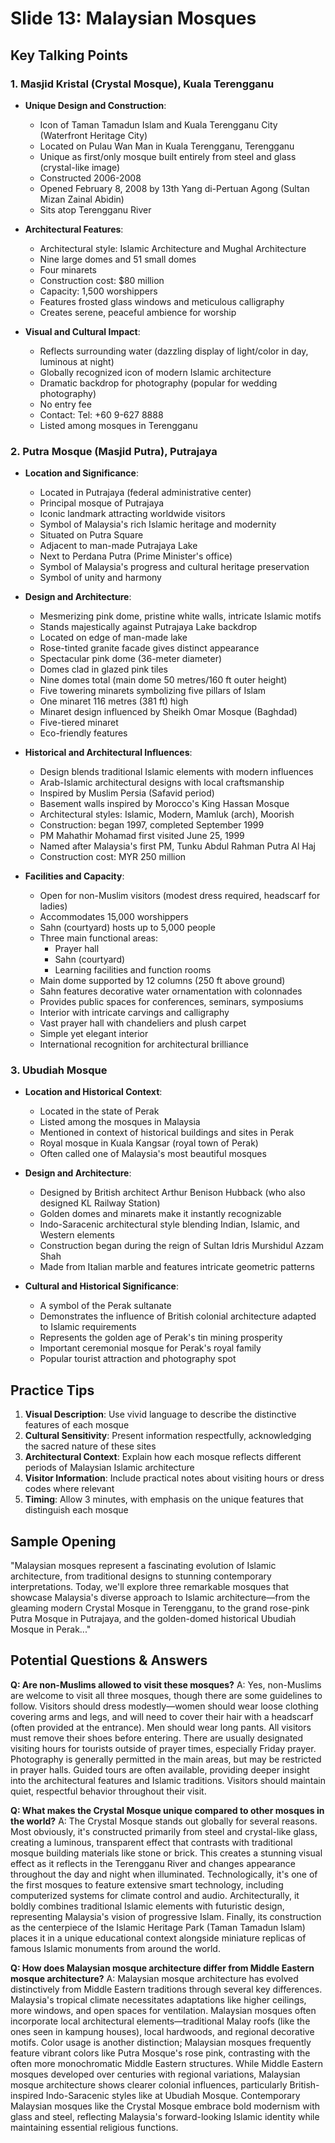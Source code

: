# Slide 13: Malaysian Mosques

## Key Talking Points

### 1. Masjid Kristal (Crystal Mosque), Kuala Terengganu
- **Unique Design and Construction**:
  - Icon of Taman Tamadun Islam and Kuala Terengganu City (Waterfront Heritage City)
  - Located on Pulau Wan Man in Kuala Terengganu, Terengganu
  - Unique as first/only mosque built entirely from steel and glass (crystal-like image)
  - Constructed 2006-2008
  - Opened February 8, 2008 by 13th Yang di-Pertuan Agong (Sultan Mizan Zainal Abidin)
  - Sits atop Terengganu River

- **Architectural Features**:
  - Architectural style: Islamic Architecture and Mughal Architecture
  - Nine large domes and 51 small domes
  - Four minarets
  - Construction cost: $80 million
  - Capacity: 1,500 worshippers
  - Features frosted glass windows and meticulous calligraphy
  - Creates serene, peaceful ambience for worship

- **Visual and Cultural Impact**:
  - Reflects surrounding water (dazzling display of light/color in day, luminous at night)
  - Globally recognized icon of modern Islamic architecture
  - Dramatic backdrop for photography (popular for wedding photography)
  - No entry fee
  - Contact: Tel: +60 9-627 8888
  - Listed among mosques in Terengganu

### 2. Putra Mosque (Masjid Putra), Putrajaya
- **Location and Significance**:
  - Located in Putrajaya (federal administrative center)
  - Principal mosque of Putrajaya
  - Iconic landmark attracting worldwide visitors
  - Symbol of Malaysia's rich Islamic heritage and modernity
  - Situated on Putra Square
  - Adjacent to man-made Putrajaya Lake
  - Next to Perdana Putra (Prime Minister's office)
  - Symbol of Malaysia's progress and cultural heritage preservation
  - Symbol of unity and harmony

- **Design and Architecture**:
  - Mesmerizing pink dome, pristine white walls, intricate Islamic motifs
  - Stands majestically against Putrajaya Lake backdrop
  - Located on edge of man-made lake
  - Rose-tinted granite facade gives distinct appearance
  - Spectacular pink dome (36-meter diameter)
  - Domes clad in glazed pink tiles
  - Nine domes total (main dome 50 metres/160 ft outer height)
  - Five towering minarets symbolizing five pillars of Islam
  - One minaret 116 metres (381 ft) high
  - Minaret design influenced by Sheikh Omar Mosque (Baghdad)
  - Five-tiered minaret
  - Eco-friendly features

- **Historical and Architectural Influences**:
  - Design blends traditional Islamic elements with modern influences
  - Arab-Islamic architectural designs with local craftsmanship
  - Inspired by Muslim Persia (Safavid period)
  - Basement walls inspired by Morocco's King Hassan Mosque
  - Architectural styles: Islamic, Modern, Mamluk (arch), Moorish
  - Construction: began 1997, completed September 1999
  - PM Mahathir Mohamad first visited June 25, 1999
  - Named after Malaysia's first PM, Tunku Abdul Rahman Putra Al Haj
  - Construction cost: MYR 250 million

- **Facilities and Capacity**:
  - Open for non-Muslim visitors (modest dress required, headscarf for ladies)
  - Accommodates 15,000 worshippers
  - Sahn (courtyard) hosts up to 5,000 people
  - Three main functional areas:
    - Prayer hall
    - Sahn (courtyard)
    - Learning facilities and function rooms
  - Main dome supported by 12 columns (250 ft above ground)
  - Sahn features decorative water ornamentation with colonnades
  - Provides public spaces for conferences, seminars, symposiums
  - Interior with intricate carvings and calligraphy
  - Vast prayer hall with chandeliers and plush carpet
  - Simple yet elegant interior
  - International recognition for architectural brilliance

### 3. Ubudiah Mosque
- **Location and Historical Context**:
  - Located in the state of Perak
  - Listed among the mosques in Malaysia
  - Mentioned in context of historical buildings and sites in Perak
  - Royal mosque in Kuala Kangsar (royal town of Perak)
  - Often called one of Malaysia's most beautiful mosques

- **Design and Architecture**:
  - Designed by British architect Arthur Benison Hubback (who also designed KL Railway Station)
  - Golden domes and minarets make it instantly recognizable
  - Indo-Saracenic architectural style blending Indian, Islamic, and Western elements
  - Construction began during the reign of Sultan Idris Murshidul Azzam Shah
  - Made from Italian marble and features intricate geometric patterns

- **Cultural and Historical Significance**:
  - A symbol of the Perak sultanate
  - Demonstrates the influence of British colonial architecture adapted to Islamic requirements
  - Represents the golden age of Perak's tin mining prosperity
  - Important ceremonial mosque for Perak's royal family
  - Popular tourist attraction and photography spot

## Practice Tips

1. **Visual Description**: Use vivid language to describe the distinctive features of each mosque
2. **Cultural Sensitivity**: Present information respectfully, acknowledging the sacred nature of these sites
3. **Architectural Context**: Explain how each mosque reflects different periods of Malaysian Islamic architecture
4. **Visitor Information**: Include practical notes about visiting hours or dress codes where relevant
5. **Timing**: Allow 3 minutes, with emphasis on the unique features that distinguish each mosque

## Sample Opening

"Malaysian mosques represent a fascinating evolution of Islamic architecture, from traditional designs to stunning contemporary interpretations. Today, we'll explore three remarkable mosques that showcase Malaysia's diverse approach to Islamic architecture—from the gleaming modern Crystal Mosque in Terengganu, to the grand rose-pink Putra Mosque in Putrajaya, and the golden-domed historical Ubudiah Mosque in Perak..."

## Potential Questions & Answers

**Q: Are non-Muslims allowed to visit these mosques?**
A: Yes, non-Muslims are welcome to visit all three mosques, though there are some guidelines to follow. Visitors should dress modestly—women should wear loose clothing covering arms and legs, and will need to cover their hair with a headscarf (often provided at the entrance). Men should wear long pants. All visitors must remove their shoes before entering. There are usually designated visiting hours for tourists outside of prayer times, especially Friday prayer. Photography is generally permitted in the main areas, but may be restricted in prayer halls. Guided tours are often available, providing deeper insight into the architectural features and Islamic traditions. Visitors should maintain quiet, respectful behavior throughout their visit.

**Q: What makes the Crystal Mosque unique compared to other mosques in the world?**
A: The Crystal Mosque stands out globally for several reasons. Most obviously, it's constructed primarily from steel and crystal-like glass, creating a luminous, transparent effect that contrasts with traditional mosque building materials like stone or brick. This creates a stunning visual effect as it reflects in the Terengganu River and changes appearance throughout the day and night when illuminated. Technologically, it's one of the first mosques to feature extensive smart technology, including computerized systems for climate control and audio. Architecturally, it boldly combines traditional Islamic elements with futuristic design, representing Malaysia's vision of progressive Islam. Finally, its construction as the centerpiece of the Islamic Heritage Park (Taman Tamadun Islam) places it in a unique educational context alongside miniature replicas of famous Islamic monuments from around the world.

**Q: How does Malaysian mosque architecture differ from Middle Eastern mosque architecture?**
A: Malaysian mosque architecture has evolved distinctively from Middle Eastern traditions through several key differences. Malaysia's tropical climate necessitates adaptations like higher ceilings, more windows, and open spaces for ventilation. Malaysian mosques often incorporate local architectural elements—traditional Malay roofs (like the ones seen in kampung houses), local hardwoods, and regional decorative motifs. Color usage is another distinction; Malaysian mosques frequently feature vibrant colors like Putra Mosque's rose pink, contrasting with the often more monochromatic Middle Eastern structures. While Middle Eastern mosques developed over centuries with regional variations, Malaysian mosque architecture shows clearer colonial influences, particularly British-inspired Indo-Saracenic styles like at Ubudiah Mosque. Contemporary Malaysian mosques like the Crystal Mosque embrace bold modernism with glass and steel, reflecting Malaysia's forward-looking Islamic identity while maintaining essential religious functions.
